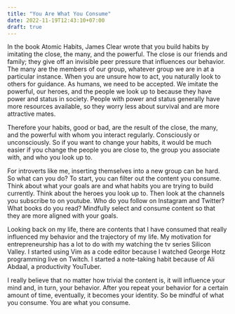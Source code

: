 ```yaml
---
title: "You Are What You Consume"
date: 2022-11-19T12:43:10+07:00
draft: true
---
```


In the book Atomic Habits, James Clear wrote that you build habits by imitating the close, the many, and the powerful. The close is our friends and family; they give off an invisible peer pressure that influences our behavior. The many are the members of our group, whatever group we are in at a particular instance. When you are unsure how to act, you naturally look to others for guidance. As humans, we need to be accepted. We imitate the powerful, our heroes, and the people we look up to because they have power and status in society. People with power and status generally have more resources available, so they worry less about survival and are more attractive mates.

Therefore your habits, good or bad, are the result of the close, the many, and the powerful with whom you interact regularly. Consciously or unconsciously. So if you want to change your habits, it would be much easier if you change the people you are close to, the group you associate with, and who you look up to.

For introverts like me, inserting themselves into a new group can be hard. So what can you do? To start, you can filter out the content you consume. Think about what your goals are and what habits you are trying to build currently. Think about the heroes you look up to. Then look at the channels you subscribe to on youtube. Who do you follow on Instagram and Twitter? What books do you read? Mindfully select and consume content so that they are more aligned with your goals.

Looking back on my life, there are contents that I have consumed that really influenced my behavior and the trajectory of my life. My motivation for entrepreneurship has a lot to do with my watching the tv series Silicon Valley. I started using Vim as a code editor because I watched George Hotz programming live on Twitch. I started a note-taking habit because of Ali Abdaal, a productivity YouTuber.

I really believe that no matter how trivial the content is, it will influence your mind and, in turn, your behavior. After you repeat your behavior for a certain amount of time, eventually, it becomes your identity. So be mindful of what you consume. You are what you consume.
